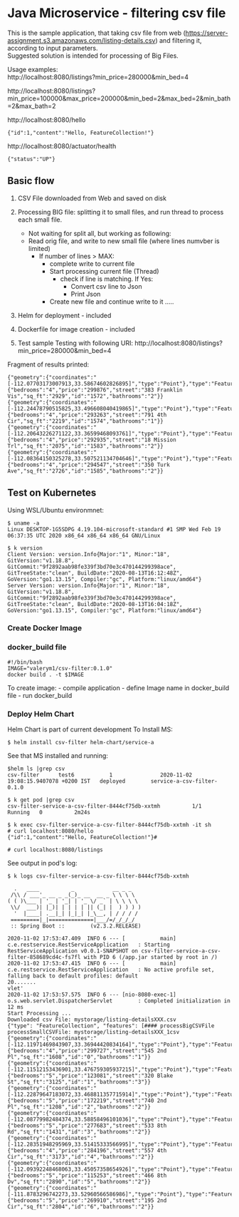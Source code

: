# Java Microservice - filtering csv file

This is the sample application, that taking csv file from web (https://server-assignment.s3.amazonaws.com/listing-details.csv) and filtering it, according to input parameters.  
Suggested solution is intended for processing of Big Files.

Usage examples:  
http://localhost:8080/listings?min_price=280000&min_bed=4

http://localhost:8080/listings?min_price=100000&max_price=200000&min_bed=2&max_bed=2&min_bath=2&max_bath=2  

http://localhost:8080/hello
```
{"id":1,"content":"Hello, FeatureCollection!"}
```

http://localhost:8080/actuator/health
```
{"status":"UP"}
```

## Basic flow
1. CSV File downloaded from Web and saved on disk
2. Processing BIG file: splitting it to small files, and run thread to process each small file.  
	* Not waiting for split all, but working as following:
	* Read orig file, and write to new small file (where lines numvber is limited)  
		* If number of lines > MAX:
			* complete write to current file
			* Start processing current file (Thread)
				* check if line is matching. If Yes:
					* Convert csv line to Json
					* Print Json
			* Create new file and continue write to it
			.....


3. Helm for deployment - included
4. Dockerfile for image creation - included

5. Test sample
Testing with following URI: 
http://localhost:8080/listings?min_price=280000&min_bed=4

Fragment of results printed:  
```
{"geometry":{"coordinates":"[-112.07703173007913,33.58674602826895]","type":"Point"},"type":"Feature","properties":{"bedrooms":"4","price":"299876","street":"383 Franklin Vis","sq_ft":"2929","id":"1572","bathrooms":"2"}}
{"geometry":{"coordinates":"[-112.24478790515825,33.496608040419865]","type":"Point"},"type":"Feature","properties":{"bedrooms":"4","price":"293263","street":"791 4th Cir","sq_ft":"2219","id":"1574","bathrooms":"1"}}
{"geometry":{"coordinates":"[-112.20643226271122,33.36599468093761]","type":"Point"},"type":"Feature","properties":{"bedrooms":"4","price":"292935","street":"18 Mission Trl","sq_ft":"2075","id":"1583","bathrooms":"2"}}
{"geometry":{"coordinates":"[-112.08364150325278,33.507521134704646]","type":"Point"},"type":"Feature","properties":{"bedrooms":"4","price":"294547","street":"350 Turk Ave","sq_ft":"2726","id":"1585","bathrooms":"2"}}
```

## Test on Kubernetes  

Using WSL/Ubuntu environmnet:
```
$ uname -a
Linux DESKTOP-1G5SDPG 4.19.104-microsoft-standard #1 SMP Wed Feb 19 06:37:35 UTC 2020 x86_64 x86_64 x86_64 GNU/Linux
```
```
$ k version
Client Version: version.Info{Major:"1", Minor:"18", GitVersion:"v1.18.8", GitCommit:"9f2892aab98fe339f3bd70e3c470144299398ace", GitTreeState:"clean", BuildDate:"2020-08-13T16:12:48Z", GoVersion:"go1.13.15", Compiler:"gc", Platform:"linux/amd64"}
Server Version: version.Info{Major:"1", Minor:"18", GitVersion:"v1.18.8", GitCommit:"9f2892aab98fe339f3bd70e3c470144299398ace", GitTreeState:"clean", BuildDate:"2020-08-13T16:04:18Z", GoVersion:"go1.13.15", Compiler:"gc", Platform:"linux/amd64"}
```
### Create Docker Image  
### docker_build file
```
#!/bin/bash
IMAGE="valerym1/csv-filter:0.1.0"
docker build . -t $IMAGE
```
To create image: 
	- compile application
	- define Image name in docker_build file
	- run docker_build

### Deploy Helm Chart
Helm Chart is part of current development
To Install MS:
```
$ helm install csv-filter helm-chart/service-a
```
See that MS installed and running:
```
$helm ls |grep csv
csv-filter      test6           1               2020-11-02 19:08:15.9407078 +0200 IST   deployed        service-a-csv-filter-0.1.0
```
```
$ k get pod |grep csv
csv-filter-service-a-csv-filter-8444cf75db-xxtmh          1/1     Running   0          2m24s
```
```
$ k exec csv-filter-service-a-csv-filter-8444cf75db-xxtmh -it sh
# curl localhost:8080/hello
{"id":1,"content":"Hello, FeatureCollection!"}#
```
```
# curl localhost:8080/listings
```
See output in pod's log:
```
$ k logs csv-filter-service-a-csv-filter-8444cf75db-xxtmh
```
```
  .   ____          _            __ _ _
 /\\ / ___'_ __ _ _(_)_ __  __ _ \ \ \ \
( ( )\___ | '_ | '_| | '_ \/ _` | \ \ \ \
 \\/  ___)| |_)| | | | | || (_| |  ) ) ) )
  '  |____| .__|_| |_|_| |_\__, | / / / /
 =========|_|==============|___/=/_/_/_/
 :: Spring Boot ::        (v2.3.2.RELEASE)

2020-11-02 17:53:47.409  INFO 6 --- [           main] c.e.restservice.RestServiceApplication   : Starting RestServiceApplication v0.0.1-SNAPSHOT on csv-filter-service-a-csv-filter-858689cd4c-fs7fl with PID 6 (/app.jar started by root in /)
2020-11-02 17:53:47.415  INFO 6 --- [           main] c.e.restservice.RestServiceApplication   : No active profile set, falling back to default profiles: default
20.......
vlet'
2020-11-02 17:53:57.575  INFO 6 --- [nio-8080-exec-1] o.s.web.servlet.DispatcherServlet        : Completed initialization in 12 ms
Start Processing ...
Downloaded csv File: mystorage/listing-detailsXXX.csv
{"type": "FeatureCollection", "features": [#### processBigCSVFile
processSmallCSVFile: mystorage/listing-detailsXXX_1csv
{"geometry":{"coordinates":"[-112.11971469843907,33.36944420834164]","type":"Point"},"type":"Feature","properties":{"bedrooms":"4","price":"299727","street":"545 2nd Pl","sq_ft":"1608","id":"0","bathrooms":"1"}}
{"geometry":{"coordinates":"[-112.11512153436901,33.476759305937215]","type":"Point"},"type":"Feature","properties":{"bedrooms":"5","price":"123081","street":"320 Blake St","sq_ft":"3125","id":"1","bathrooms":"3"}}
{"geometry":{"coordinates":"[-112.22879647183072,33.468811357715914]","type":"Point"},"type":"Feature","properties":{"bedrooms":"5","price":"172219","street":"740 2nd Pl","sq_ft":"1208","id":"2","bathrooms":"2"}}
{"geometry":{"coordinates":"[-112.08779982484374,33.58858496101036]","type":"Point"},"type":"Feature","properties":{"bedrooms":"5","price":"277683","street":"533 8th Rd","sq_ft":"1431","id":"3","bathrooms":"2"}}
{"geometry":{"coordinates":"[-112.28351948295969,33.51415333566995]","type":"Point"},"type":"Feature","properties":{"bedrooms":"4","price":"284196","street":"557 4th Cir","sq_ft":"3173","id":"4","bathrooms":"2"}}
{"geometry":{"coordinates":"[-112.09392248468063,33.45057358654926]","type":"Point"},"type":"Feature","properties":{"bedrooms":"5","price":"115253","street":"466 8th Dv","sq_ft":"2890","id":"5","bathrooms":"2"}}
{"geometry":{"coordinates":"[-111.8783296742273,33.52960566586986]","type":"Point"},"type":"Feature","properties":{"bedrooms":"5","price":"269910","street":"195 2nd Cir","sq_ft":"2804","id":"6","bathrooms":"2"}}
```


